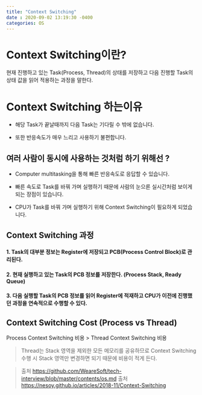 ```yaml
---
title: "Context Switching"
date : 2020-09-02 13:19:30 -0400
categories: OS
---
```




# Context Switching이란?

현재 진행하고 있는 Task(Process, Thread)의 상태를 저장하고 다음 진행할 Task의 상태 값을 읽어 적용하는 과정을 말한다.

# Context Switching 하는이유 

- 해당 Task가 끝날때까지 다음 Task는 기다릴 수 밖에 없습니다.

- 또한 반응속도가 매우 느리고 사용하기 불편합니다.

## 여러 사람이 동시에 사용하는 것처럼 하기 위해선 ?

- Computer multitasking을 통해 빠른 반응속도로 응답할 수 있습니다.

- 빠른 속도로 Task를 바꿔 가며 실행하기 때문에 사람의 눈으론 실시간처럼 보이게 되는 장점이 있습니다.

- CPU가 Task를 바꿔 가며 실행하기 위해 Context Switching이 필요하게 되었습니다.


## Context Switching 과정

#### 1. Task의 대부분 정보는 Register에 저장되고 PCB(Process Control Block)로 관리된다.

#### 2. 현재 실행하고 있는 Task의 PCB 정보를 저장한다. (Process Stack, Ready Queue)

#### 3. 다음 실행할 Task의 PCB 정보를 읽어 Register에 적재하고 CPU가 이전에 진행했던 과정을 연속적으로 수행할 수 있다.


## Context Switching Cost (Process vs Thread)

Process Context Switching 비용 > Thread Context Switching 비용

> Thread는 Stack 영역을 제외한 모든 메모리를 공유하므로 Context Switching 수행 시 Stack 영역만 변경하면 되기 때문에 비용이 적게 든다.


> 출처 https://github.com/WeareSoft/tech-interview/blob/master/contents/os.md
> 출처 https://nesoy.github.io/articles/2018-11/Context-Switching

